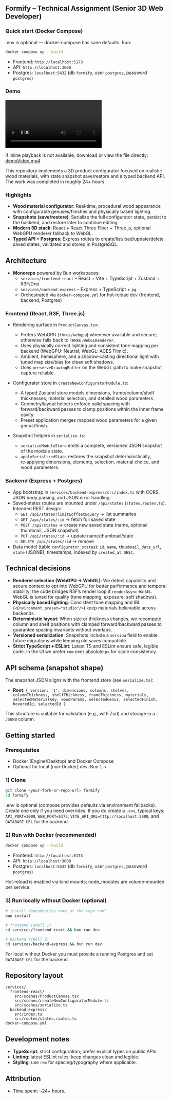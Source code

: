 ## Formify – Technical Assignment (Senior 3D Web Developer)

### Quick start (Docker Compose)

.env is optional — docker-compose has sane defaults. Run:

```bash
docker compose up --build
```

- Frontend: `http://localhost:5173`
- API: `http://localhost:3000`
- Postgres: `localhost:5432` (db `formify`, user `postgres`, password `postgres`)

### Demo

<video src="./demoVideo.mp4" controls style="max-width: 100%; height: auto;">
</video>

If inline playback is not available, download or view the file directly: [demoVideo.mp4](./demoVideo.mp4)

This repository implements a 3D product configurator focused on realistic wood materials, with state snapshot save/restore and a typed backend API. The work was completed in roughly 24+ hours.

### Highlights

- **Wood material configurator**: Real‑time, procedural wood appearance with configurable genuses/finishes and physically based lighting.
- **Snapshots (save/restore)**: Serialize the full configurator state, persist to the backend, and restore later to continue editing.
- **Modern 3D stack**: React + React Three Fiber + Three.js, optional WebGPU renderer fallback to WebGL.
- **Typed API + Postgres**: Express routes to create/list/load/update/delete saved states, validated and stored in PostgreSQL.

## Architecture

- **Monorepo** powered by Bun workspaces:
  - `services/frontend-react` – React + Vite + TypeScript + Zustand + R3F/Drei
  - `services/backend-express` – Express + TypeScript + `pg`
  - Orchestrated via `docker-compose.yml` for hot‑reload dev (frontend, backend, Postgres)

### Frontend (React, R3F, Three.js)

- Rendering surface in `ProductCanvas.tsx`:

  - Prefers WebGPU (`three/webgpu`) whenever available and secure; otherwise falls back to `THREE.WebGLRenderer`.
  - Uses physically correct lighting and consistent tone mapping per backend (WebGPU: Neutral; WebGL: ACES Filmic).
  - Ambient, hemisphere, and a shadow‑casting directional light with tuned map size/bias for clean soft shadows.
  - Uses `preserveDrawingBuffer` on the WebGL path to make snapshot capture reliable.

- Configurator store in `createNewConfiguratorModule.ts`:

  - A typed Zustand store models dimensions, frame/column/shelf thicknesses, material selection, and detailed wood parameters.
  - Geometry/layout helpers enforce valid spacing with forward/backward passes to clamp positions within the inner frame cavity.
  - Preset application merges mapped wood parameters for a given genus/finish.

- Snapshot helpers in `serialize.ts`:
  - `serializeModuleStore` emits a complete, versioned JSON snapshot of the module state.
  - `applySerializedState` restores the snapshot deterministically, re‑applying dimensions, elements, selection, material choice, and wood parameters.

### Backend (Express + Postgres)

- App bootstrap in `services/backend-express/src/index.ts` with CORS, JSON body parsing, and JSON error handling.
- Saved‑states routes are mounted under `/api/states` (`states.routes.ts`). Intended REST design:
  - `GET /api/states?limit&offset&query` → list summaries
  - `GET /api/states/:id` → fetch full saved state
  - `POST /api/states` → create new saved state (name, optional thumbnail, JSON snapshot)
  - `PUT /api/states/:id` → update name/thumbnail/state
  - `DELETE /api/states/:id` → remove
- Data model (table `configurator_states`): `id`, `name`, `thumbnail_data_url`, `state` (JSONB), timestamps, indexed by `created_at DESC`.

## Technical decisions

- **Renderer selection (WebGPU → WebGL)**: We detect capability and secure context to opt into WebGPU for better performance and temporal stability; the code bridges R3F’s render loop if `renderAsync` exists. WebGL is tuned for quality (tone mapping, exposure, soft shadows).
- **Physically based lighting**: Consistent tone mapping and IBL (`<Environment preset="studio"/>`) keep materials believable across backends.
- **Deterministic layout**: When size or thickness changes, we recompute column and shelf positions with clamped forward/backward passes to guarantee spacing invariants without overlaps.
- **Versioned serialization**: Snapshots include a `version` field to enable future migrations while keeping old saves compatible.
- **Strict TypeScript + ESLint**: Latest TS and ESLint ensure safe, legible code. In the UI we prefer `rem` over absolute `px` for scale consistency.

## API schema (snapshot shape)

The snapshot JSON aligns with the frontend store (see `serialize.ts`):

- **Root**: `{ version: '1', dimensions, columns, shelves, columnThickness, shelfThickness, frameThickness, materials, selectedMaterialKey, woodParams, selectedGenus, selectedFinish, hoveredId, selectedId }`

This structure is suitable for validation (e.g., with Zod) and storage in a `JSONB` column.

## Getting started

### Prerequisites

- Docker (Engine/Desktop) and Docker Compose
- Optional for local (non‑Docker) dev: Bun `1.x`

### 1) Clone

```bash
git clone <your-fork-or-repo-url> formify
cd formify
```

.env is optional (compose provides defaults via environment fallbacks). Create one only if you need overrides. If you do create a `.env`, typical keys: `API_PORT=3000`, `WEB_PORT=5173`, `VITE_API_URL=http://localhost:3000`, and `DATABASE_URL` for the backend.

### 2) Run with Docker (recommended)

```bash
docker compose up --build
```

- Frontend: `http://localhost:5173`
- API: `http://localhost:3000`
- Postgres: `localhost:5432` (db `formify`, user `postgres`, password `postgres`)

Hot‑reload is enabled via bind mounts; node_modules are volume‑mounted per service.

### 3) Run locally without Docker (optional)

```bash
# install dependencies once at the repo root
bun install

# frontend (shell 1)
cd services/frontend-react && bun run dev

# backend (shell 2)
cd services/backend-express && bun run dev
```

For local without Docker you must provide a running Postgres and set `DATABASE_URL` for the backend.

## Repository layout

```
services/
  frontend-react/
    src/scenes/ProductCanvas.tsx
    src/scenes/createNewConfiguratorModule.ts
    src/scenes/serialize.ts
  backend-express/
    src/index.ts
    src/routes/states.routes.ts
docker-compose.yml
```

## Development notes

- **TypeScript**: strict configuration; prefer explicit types on public APIs.
- **Linting**: latest ESLint rules; keep changes clean and legible.
- **Styling**: use `rem` for spacing/typography where applicable.

## Attribution

- Time spent: ~24+ hours.

